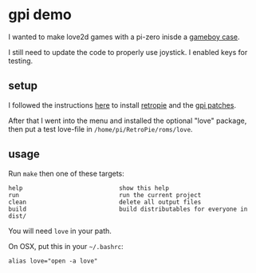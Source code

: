 # gpi demo

I wanted to make love2d games with a pi-zero inisde a [gameboy case](http://retroflag.com/GPi-CASE.html).

I still need to update the code to properly use joystick. I enabled keys for testing.


## setup


I followed the instructions [here](http://wagnerstechtalk.com/gpi-quick-setup/) to install [retropie](https://retropie.org.uk/) and the [gpi patches](http://download.retroflag.com/Products/GPi_Case/GPi_Case_patch.zip).

After that I went into the menu and installed the optional "love" package, then put a test love-file in `/home/pi/RetroPie/roms/love`.


## usage

Run `make` then one of these targets:

```
help                           show this help
run                            run the current project
clean                          delete all output files
build                          build distributables for everyone in dist/
```

You will need `love` in your path.

On OSX, put this in your `~/.bashrc`:

```
alias love="open -a love"
```